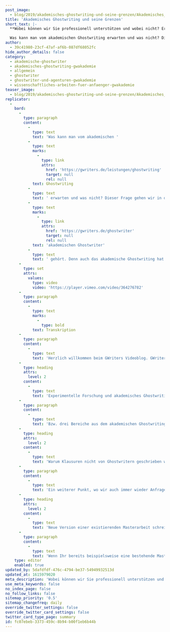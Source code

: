 ```yaml
---
post_image:
  - blog/2019/akademisches-ghostwriting-und-seine-grenzen/Akademisches_Ghostwriting_und_seine_Grenzen_Classic_Thumbnail.jpg
title: 'Akademisches Ghostwriting und seine Grenzen'
short_text: |-
  **Wobei können wir Sie professionell unterstützen und wobei nicht? Erfahren Sie in diesem Beitrag alles über die Grenzen der akademischen Ghostwritings.**

  Was kann man vom akademischen Ghostwriting erwarten und was nicht? Dieser Frage gehen wir in diesem Video einmal auf den Grund und zeigen auf, was nicht zu den Dienstleistungen eines professionellen akademischen Ghostwriter gehört. Denn auch das akademische Ghostwriting hat seine Grenzen, die von jeder seriösen Ghostwriting-Agentur respektiert werden sollten, sei es aus organisatorischen, inhaltlichen oder auch sogar rechtlichen Gründen...
author:
  - 39c41980-23cf-47af-af6b-087df68052fc
hide_author_details: false
category:
  - akademische-ghostwriter
  - akademisches-ghostwriting-gwakademie
  - allgemein
  - ghostwriter
  - ghostwriter-und-agenturen-gwakademie
  - wissenschaftliches-arbeiten-fuer-anfaenger-gwakademie
teaser_image:
  - blog/2019/akademisches-ghostwriting-und-seine-grenzen/Akademisches_Ghostwriting_und_seine_Grenzen_Classic_Thumbnail.jpg
replicator:
  -
    bard:
      -
        type: paragraph
        content:
          -
            type: text
            text: 'Was kann man vom akademischen '
          -
            type: text
            marks:
              -
                type: link
                attrs:
                  href: 'https://gwriters.de/leistungen/ghostwriting'
                  target: null
                  rel: null
            text: Ghostwriting
          -
            type: text
            text: ' erwarten und was nicht? Dieser Frage gehen wir in diesem Video einmal auf den Grund und zeigen auf, was nicht zu den Dienstleistungen eines professionellen '
          -
            type: text
            marks:
              -
                type: link
                attrs:
                  href: 'https://gwriters.de/ghostwriter'
                  target: null
                  rel: null
            text: 'akademischen Ghostwriter'
          -
            type: text
            text: ' gehört. Denn auch das akademische Ghostwriting hat seine Grenzen, die von jeder seriösen Ghostwriting-Agentur respektiert werden sollten, sei es aus organisatorischen, inhaltlichen oder auch sogar rechtlichen Gründen.'
      -
        type: set
        attrs:
          values:
            type: video
            video: 'https://player.vimeo.com/video/364276782'
      -
        type: paragraph
        content:
          -
            type: text
            marks:
              -
                type: bold
            text: Transkription
      -
        type: paragraph
        content:
          -
            type: text
            text: 'Herzlich willkommen beim GWriters Videoblog. GWriters ist eine Ghostwriter Agentur mit dem Schwerpunkt auf der Erstellung wissenschaftlicher Texte. Heute haben wir das Thema "Akademisches Ghostwriting und seine Grenzen". Dazu stellen wir Euch einmal drei Bereiche aus dem akademischen Ghostwriting vor.'
      -
        type: heading
        attrs:
          level: 2
        content:
          -
            type: text
            text: 'Experimentelle Forschung und akademisches Ghostwriting'
      -
        type: paragraph
        content:
          -
            type: text
            text: 'Bzw. drei Bereiche aus dem akademischen Ghostwriting, wo wir immer wieder Anfragen bekommen, die wir allerdings ausdrücklich nicht bedienen und nennen Euch dazu auch einmal kurz und knackig die Gründe. Der erste Bereich ist die experimentelle Forschung. Grund dafür ist, dass ein akademischer Ghostwriter in der Regel kein eigenes Labor zur Verfügung stehen hat und ein weiterer Grund ist natürlich, dass Experimente nicht anonym durchgeführt werden können. Weiterhin ist es schwierig für den akademischen Ghostwriter Ressourcen zu finden oder eben entsprechende Probanden selbst zu akquirieren. Dementsprechend können solche Anfragen nicht bedient werden.'
      -
        type: heading
        attrs:
          level: 2
        content:
          -
            type: text
            text: 'Warum Klausuren nicht von Ghostwritern geschrieben werden können'
      -
        type: paragraph
        content:
          -
            type: text
            text: 'Ein weiterer Punkt, wo wir auch immer wieder Anfragen bekommen, sind Klausuren. Klausuren gehören nicht ins akademische Ghostwriting und können von einem akademischen Ghostwriter auch nicht geschrieben werden. Es herrscht keine Anonymität, es verstößt gegen geltendes Recht, ganz zu schweigen von den Hochschulrichtlinien und es ist de facto organisatorisch unmöglich, dass sich ein Ghostwriter in Euer Seminar setzt und mit Eurem Namen eine Klausur schreibt. Der letzte Punkt, und das sind Anfragen, die wir wirklich häufiger bekommen und wir möchten deswegen darauf auch besonders eingehen, betrifft das Umschreiben existierender Arbeiten.'
      -
        type: heading
        attrs:
          level: 2
        content:
          -
            type: text
            text: 'Neue Version einer existierenden Masterarbeit schreiben lassen'
      -
        type: paragraph
        content:
          -
            type: text
            text: 'Wenn Ihr bereits beispielsweise eine bestehende Masterarbeit habt, die Eurem Thema, Eurem Arbeitsthema, ähnlich ist, dann seht bitte in jedem Fall davon ab, diese Arbeit einfach umzuschreiben und als Eure auszugeben. Das geht nicht. Das ist einmal eine Verletzung des Urheberrechtes und zum anderen ist es fast unausweichlich, dass Ihr die Arbeit voll habt mit Plagiaten. Gängige Plagiatsprogramme finden auch umgeschriebene Textpassagen mühelos. Weiterhin habt Ihr natürlich einen hohen Misserfolg durch die Arbeit, da einfach keine neuen Ideen in die Arbeit eingebracht werden, da keine neuen Konzepte vorgestellt werden und dementsprechend auch keine neue Arbeit vorliegt. Das ist kein akademisches Arbeiten und das ist deswegen auch kein akademisches Ghostwriting. Deswegen seht bitte davon ab. Ich hoffe ich konnte Euch die Gründe für die Bereiche, wo ein akademischer Ghostwriter leider nicht helfen kann, einmal näher bringen und freue mich, dass Ihr zugeschaut habt. Vielen Dank!'
    type: editor
    enabled: true
updated_by: 5dafdfdf-476c-4794-be37-54949932513d
updated_at: 1615979020
meta_description: 'Wobei können wir Sie professionell unterstützen und wobei nicht? Erfahren Sie in diesem Beitrag alles über die Grenzen der akademischen Ghostwritings.'
use_meta_keywords: false
no_index_page: false
no_follow_links: false
sitemap_priority: '0.5'
sitemap_changefreq: daily
override_twitter_settings: false
override_twitter_card_settings: false
twitter_card_type_page: summary
id: fc07ebeb-3373-459c-8b94-b00f1eb6b44b
---
```

